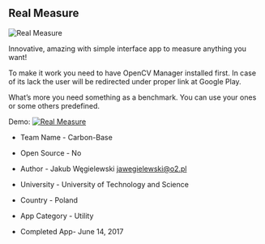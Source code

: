 ## Real Measure

![Real Measure](https://github.com/IEEEmadC/Apps-2017/blob/master/Carbon_Base/plakat-1-683x1024.png)

Innovative, amazing with simple interface app to measure anything you want!

To make it work you need to have OpenCV Manager installed first. In case of its lack the user will be redirected under proper link at Google Play.

What’s more you need something as a benchmark. You can use your ones or some others predefined.

Demo:
[![Real Measure](https://github.com/IEEEmadC/Apps-2017/blob/master/video.png)](https://vimeo.com/221269208)

* Team Name    - Carbon-Base

* Open Source  - No

* Author       - Jakub Węgielewski <jawegielewski@o2.pl>

* University   - University of Technology and Science

* Country      - Poland

* App Category - Utility

* Completed App- June 14, 2017 
